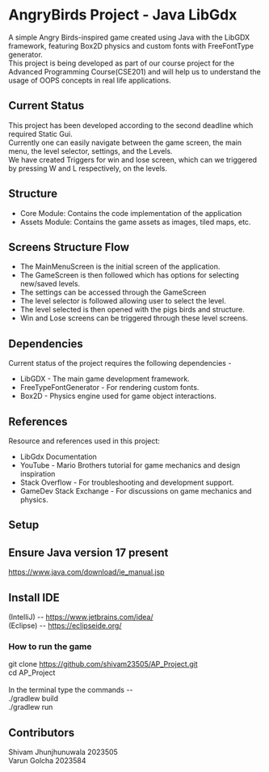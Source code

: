 # AngryBirds Project - Java LibGdx

A simple Angry Birds-inspired game created using Java with the LibGDX framework, featuring Box2D physics and custom fonts with FreeFontType generator.\
This project is being developed as part of our course project for the Advanced Programming Course(CSE201) and will help us to understand the usage of OOPS concepts in real life applications.

## Current Status
This project has been developed according to the second deadline which required Static Gui.\
Currently one can easily navigate between the game screen, the main menu, the level selector, settings, and the Levels.\
We have created Triggers for win and lose screen, which can we triggered by pressing W and L respectively, on the levels.

## Structure
- Core Module: Contains the code implementation of the application
- Assets Module: Contains the game assets as images, tiled maps, etc.

## Screens Structure Flow
- The MainMenuScreen is the initial screen of the application.
- The GameScreen is then followed which has options for selecting new/saved levels.
- The settings can be accessed through the GameScreen
- The level selector is followed allowing user to select the level.
- The level selected is then opened with the pigs birds and structure.
- Win and Lose screens can be triggered through these level screens.
  
## Dependencies 
Current status of the project requires the following dependencies - 
 - LibGDX - The main game development framework.
 - FreeTypeFontGenerator - For rendering custom fonts.
 - Box2D - Physics engine used for game object interactions.
   
## References
Resource and references used in this project:
 - LibGdx Documentation
 - YouTube - Mario Brothers tutorial for game mechanics and design inspiration
 - Stack Overflow - For troubleshooting and development support.
 - GameDev Stack Exchange - For discussions on game mechanics and physics.
   
## Setup

## Ensure Java version 17 present
https://www.java.com/download/ie_manual.jsp

## Install IDE
(IntelliJ) -- https://www.jetbrains.com/idea/ \
(Eclipse) -- https://eclipseide.org/

### How to run the game
git clone https://github.com/shivam23505/AP_Project.git \
cd AP_Project\
<br>In the terminal type the commands -- \
./gradlew build\
./gradlew run

## Contributors
Shivam Jhunjhunuwala 2023505\
Varun Golcha 2023584
